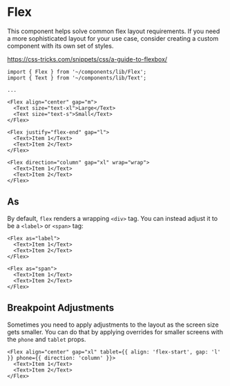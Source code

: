# Flex

This component helps solve common flex layout requirements. If you need a more sophisticated layout for your use case, consider creating a custom component with its own set of styles.

https://css-tricks.com/snippets/css/a-guide-to-flexbox/

```tsx
import { Flex } from '~/components/lib/Flex';
import { Text } from '~/components/lib/Text';

...

<Flex align="center" gap="m">
  <Text size="text-xl">Large</Text>
  <Text size="text-s">Small</Text>
</Flex>

<Flex justify="flex-end" gap="l">
  <Text>Item 1</Text>
  <Text>Item 2</Text>
</Flex>

<Flex direction="column" gap="xl" wrap="wrap">
  <Text>Item 1</Text>
  <Text>Item 2</Text>
</Flex>
```

## As

By default, `flex` renders a wrapping `<div>` tag. You can instead adjust it to be a `<label>` or `<span>` tag:

```tsx
<Flex as="label">
  <Text>Item 1</Text>
  <Text>Item 2</Text>
</Flex>

<Flex as="span">
  <Text>Item 1</Text>
  <Text>Item 2</Text>
</Flex>
```

## Breakpoint Adjustments

Sometimes you need to apply adjustments to the layout as the screen size gets smaller. You can do that by applying overrides for smaller screens with the `phone` and `tablet` props.

```tsx
<Flex align="center" gap="xl" tablet={{ align: 'flex-start', gap: 'l' }} phone={{ direction: 'column' }}>
  <Text>Item 1</Text>
  <Text>Item 2</Text>
</Flex>
```
